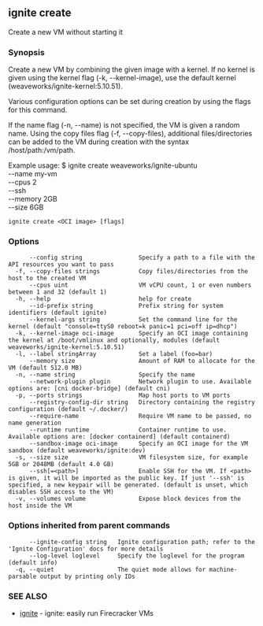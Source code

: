 ## ignite create

Create a new VM without starting it

### Synopsis


Create a new VM by combining the given image with a kernel. If no
kernel is given using the kernel flag (-k, --kernel-image), use the
default kernel (weaveworks/ignite-kernel:5.10.51).

Various configuration options can be set during creation by using
the flags for this command.

If the name flag (-n, --name) is not specified,
the VM is given a random name. Using the copy files
flag (-f, --copy-files), additional files/directories
can be added to the VM during creation with the syntax
/host/path:/vm/path.

Example usage:
	$ ignite create weaveworks/ignite-ubuntu \
		--name my-vm \
		--cpus 2 \
		--ssh \
		--memory 2GB \
		--size 6GB


```
ignite create <OCI image> [flags]
```

### Options

```
      --config string                Specify a path to a file with the API resources you want to pass
  -f, --copy-files strings           Copy files/directories from the host to the created VM
      --cpus uint                    VM vCPU count, 1 or even numbers between 1 and 32 (default 1)
  -h, --help                         help for create
      --id-prefix string             Prefix string for system identifiers (default ignite)
      --kernel-args string           Set the command line for the kernel (default "console=ttyS0 reboot=k panic=1 pci=off ip=dhcp")
  -k, --kernel-image oci-image       Specify an OCI image containing the kernel at /boot/vmlinux and optionally, modules (default weaveworks/ignite-kernel:5.10.51)
  -l, --label stringArray            Set a label (foo=bar)
      --memory size                  Amount of RAM to allocate for the VM (default 512.0 MB)
  -n, --name string                  Specify the name
      --network-plugin plugin        Network plugin to use. Available options are: [cni docker-bridge] (default cni)
  -p, --ports strings                Map host ports to VM ports
      --registry-config-dir string   Directory containing the registry configuration (default ~/.docker/)
      --require-name                 Require VM name to be passed, no name generation
      --runtime runtime              Container runtime to use. Available options are: [docker containerd] (default containerd)
      --sandbox-image oci-image      Specify an OCI image for the VM sandbox (default weaveworks/ignite:dev)
  -s, --size size                    VM filesystem size, for example 5GB or 2048MB (default 4.0 GB)
      --ssh[=<path>]                 Enable SSH for the VM. If <path> is given, it will be imported as the public key. If just '--ssh' is specified, a new keypair will be generated. (default is unset, which disables SSH access to the VM)
  -v, --volumes volume               Expose block devices from the host inside the VM
```

### Options inherited from parent commands

```
      --ignite-config string   Ignite configuration path; refer to the 'Ignite Configuration' docs for more details
      --log-level loglevel     Specify the loglevel for the program (default info)
  -q, --quiet                  The quiet mode allows for machine-parsable output by printing only IDs
```

### SEE ALSO

* [ignite](ignite.md)	 - ignite: easily run Firecracker VMs

